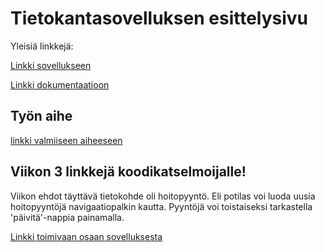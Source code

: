 # Tietokantasovelluksen esittelysivu

Yleisiä linkkejä:

[Linkki sovellukseen](http://amoroz.users.cs.helsinki.fi/antonintietokantasovellus/)

[Linkki dokumentaatioon](https://github.com/AventusM/Tsoha-Bootstrap/blob/master/doc/MediHome.pdf)

## Työn aihe

[linkki valmiiseen aiheeseen](http://advancedkittenry.github.io/suunnittelu_ja_tyoymparisto/aiheet/Laakarin_kotikaynnit.html) 


## Viikon 3 linkkejä koodikatselmoijalle!

Viikon ehdot täyttävä tietokohde oli hoitopyyntö. Eli potilas voi luoda uusia hoitopyyntöjä navigaatiopalkin kautta. Pyyntöjä voi toistaiseksi tarkastella 'päivitä'-nappia painamalla.

[Linkki toimivaan osaan sovelluksesta](http://amoroz.users.cs.helsinki.fi/antonintietokantasovellus/potilas)
